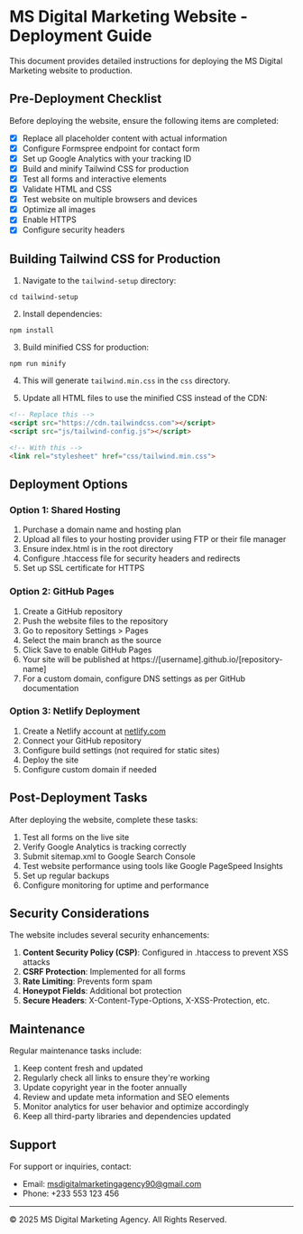 # MS Digital Marketing Website - Deployment Guide

This document provides detailed instructions for deploying the MS Digital Marketing website to production.

## Pre-Deployment Checklist

Before deploying the website, ensure the following items are completed:

- [x] Replace all placeholder content with actual information
- [x] Configure Formspree endpoint for contact form
- [x] Set up Google Analytics with your tracking ID
- [x] Build and minify Tailwind CSS for production
- [x] Test all forms and interactive elements
- [x] Validate HTML and CSS
- [x] Test website on multiple browsers and devices
- [x] Optimize all images
- [x] Enable HTTPS
- [x] Configure security headers

## Building Tailwind CSS for Production

1. Navigate to the `tailwind-setup` directory:
```
cd tailwind-setup
```

2. Install dependencies:
```
npm install
```

3. Build minified CSS for production:
```
npm run minify
```

4. This will generate `tailwind.min.css` in the `css` directory.

5. Update all HTML files to use the minified CSS instead of the CDN:
```html
<!-- Replace this -->
<script src="https://cdn.tailwindcss.com"></script>
<script src="js/tailwind-config.js"></script>

<!-- With this -->
<link rel="stylesheet" href="css/tailwind.min.css">
```

## Deployment Options

### Option 1: Shared Hosting

1. Purchase a domain name and hosting plan
2. Upload all files to your hosting provider using FTP or their file manager
3. Ensure index.html is in the root directory
4. Configure .htaccess file for security headers and redirects
5. Set up SSL certificate for HTTPS

### Option 2: GitHub Pages

1. Create a GitHub repository
2. Push the website files to the repository
3. Go to repository Settings > Pages
4. Select the main branch as the source
5. Click Save to enable GitHub Pages
6. Your site will be published at https://[username].github.io/[repository-name]
7. For a custom domain, configure DNS settings as per GitHub documentation

### Option 3: Netlify Deployment

1. Create a Netlify account at [netlify.com](https://www.netlify.com/)
2. Connect your GitHub repository
3. Configure build settings (not required for static sites)
4. Deploy the site
5. Configure custom domain if needed

## Post-Deployment Tasks

After deploying the website, complete these tasks:

1. Test all forms on the live site
2. Verify Google Analytics is tracking correctly
3. Submit sitemap.xml to Google Search Console
4. Test website performance using tools like Google PageSpeed Insights
5. Set up regular backups
6. Configure monitoring for uptime and performance

## Security Considerations

The website includes several security enhancements:

1. **Content Security Policy (CSP)**: Configured in .htaccess to prevent XSS attacks
2. **CSRF Protection**: Implemented for all forms
3. **Rate Limiting**: Prevents form spam
4. **Honeypot Fields**: Additional bot protection
5. **Secure Headers**: X-Content-Type-Options, X-XSS-Protection, etc.

## Maintenance

Regular maintenance tasks include:

1. Keep content fresh and updated
2. Regularly check all links to ensure they're working
3. Update copyright year in the footer annually
4. Review and update meta information and SEO elements
5. Monitor analytics for user behavior and optimize accordingly
6. Keep all third-party libraries and dependencies updated

## Support

For support or inquiries, contact:
- Email: msdigitalmarketingagency90@gmail.com
- Phone: +233 553 123 456

---

© 2025 MS Digital Marketing Agency. All Rights Reserved.
